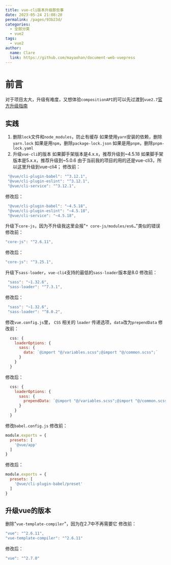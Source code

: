 ```yaml
---
title: vue-cli版本升级那些事
date: 2023-05-24 21:08:20
permalink: /pages/93b23d/
categories:
  - 全部分类
  - vue2
tags:
  - vue2
author: 
  name: Clare
  link: https://github.com/mayaohan/document-web-vuepress
---
```


# 前言

对于项目太大，升级有难度，又想体验`compositionAPI`的可以先过渡到`vue2.7`[官方升级指南](https://blog.vuejs.org/posts/vue-2-7-naruto.html)

<!-- more -->


## 实践
1. 删除`lock`文件和`node_modules`，防止有缓存
如果使用`yarn`安装的依赖，删除`yarn.lock`
如果是用`npm`，删除`package-lock.json`
如果是用`pnpm`，删除`pnpm-lock.yaml`
2. 升级`vue-cli`的版本
如果脚手架版本是4.x.x，推荐升级到~4.5.18
如果脚手架版本是5.x.x，推荐升级到~5.0.6
由于当前我的项目的用的还是vue-cli3，所以这里升级到vue-cli4；
修改前：
```js
 "@vue/cli-plugin-babel": "^3.12.1",
 "@vue/cli-plugin-eslint": "^3.12.1",
 "@vue/cli-service": "^3.12.1",
 ```

修改后：
```js
 "@vue/cli-plugin-babel": "~4.5.18",
 "@vue/cli-plugin-eslint": "~4.5.18",
 "@vue/cli-service": "~4.5.18",
 ```
升级下`core-js`，因为不升级我这里会报"`* core-js/modules/es6…`"类似的错误
修改前：
```js
"core-js": "^2.6.11",
```
修改后：
```js
"core-js": "^3.25.1",
```
升级下`sass-loader`，`vue-cli4`支持的最低的`sass-loader`版本是8.0
修改前：
```js
 "sass": "~1.32.6",
 "sass-loader": "^7.3.1",
```
修改后：
```js
 "sass": "~1.32.6",
 "sass-loader": "^8.0.2",
```
修改`vue.config.js`里， `CSS` 相关的 `loader` 传递选项，`data`改为`prependData`
修改前：
```js
  css: {
    loaderOptions: {
      sass: {
        data: `@import "@/variables.scss";@import "@/common.scss";`
      }
    }
  }
```
修改后：
```js
  css: {
    loaderOptions: {
      sass: {
        prependData: `@import "@/variables.scss";@import "@/common.scss";`
      }
    }
  }
```
修改`babel.config.js`
修改前：
```js
module.exports = {
  presets: [
    '@vue/app'
  ]
}
```
修改后：
```js
module.exports = {
  presets: [
    '@vue/cli-plugin-babel/preset'
  ]
}
```
## 升级vue的版本
删除"`vue-template-compiler`"，因为在2.7中不再需要它
修改前：
```js
"vue": "^2.6.11",
"vue-template-compiler": "^2.6.11"
```
修改后：
```js
"vue": "^2.7.0"
```